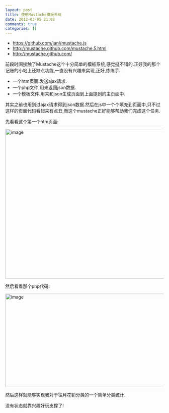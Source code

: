 ```yaml
---
layout: post
title: 使用Mustache模板系统
date: 2012-03-05 21:08
comments: true
categories: []
---
```

<ul> <li><a href="https://github.com/janl/mustache.js">https://github.com/janl/mustache.js</a>  <li><a href="http://mustache.github.com/mustache.5.html">http://mustache.github.com/mustache.5.html</a>  <li><a href="http://mustache.github.com/">http://mustache.github.com/</a></li></ul> <p>前段时间接触了Mustache这个十分简单的模板系统,感觉挺不错的.正好我的那个记账的小站上还缺点功能,一直没有兴趣来实现,正好,练练手.</p> <ul> <li>一个htm页面.发送ajax请求.  <li>一个php文件,用来返回json数据.  <li>一个模板文件.用来和json生成页面到上面提到的主页面中.</li></ul> <p>其实之前也用到过ajax请求得到json数据.然后在js中一个个填充到页面中,只不过这样的页面代码看起来有点丑,而这个mustache正好能够帮助我们完成这个任务.</p> <p>先看看这个第一个htm页面:</p> <p><a href="http://www.yyxzy.org/wp-content/uploads/2012/03/image.png"><img style="background-image: none; border-bottom: 0px; border-left: 0px; padding-left: 0px; padding-right: 0px; display: inline; border-top: 0px; border-right: 0px; padding-top: 0px" title="image" border="0" alt="image" src="http://www.yyxzy.org/wp-content/uploads/2012/03/image_thumb.png" width="963" height="474"></a></p> <p>然后看看那个php代码:</p> <p><a href="http://www.yyxzy.org/wp-content/uploads/2012/03/image1.png"><img style="background-image: none; border-bottom: 0px; border-left: 0px; padding-left: 0px; padding-right: 0px; display: inline; border-top: 0px; border-right: 0px; padding-top: 0px" title="image" border="0" alt="image" src="http://www.yyxzy.org/wp-content/uploads/2012/03/image_thumb1.png" width="892" height="296"></a></p> <p>然后这样就能够实现我对于往月花销分类的一个简单分类统计.</p> <p>没有状态就靠兴趣好玩支撑了!</p>
